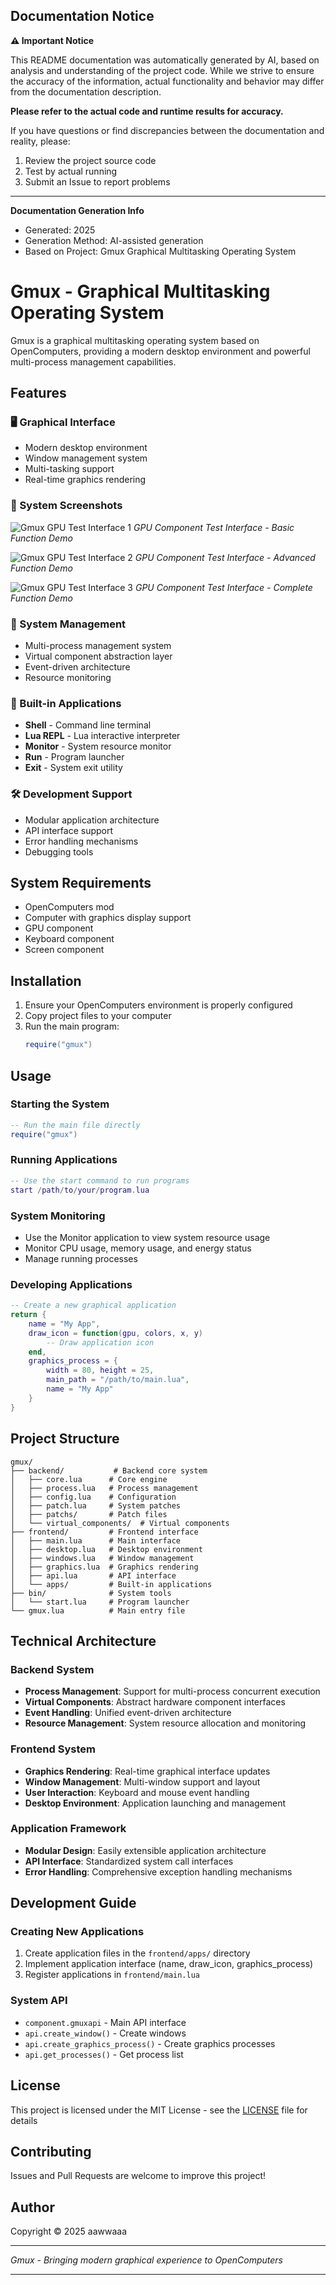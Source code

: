 ## Documentation Notice

**⚠️ Important Notice**

This README documentation was automatically generated by AI, based on analysis and understanding of the project code. While we strive to ensure the accuracy of the information, actual functionality and behavior may differ from the documentation description.

**Please refer to the actual code and runtime results for accuracy.**

If you have questions or find discrepancies between the documentation and reality, please:
1. Review the project source code
2. Test by actual running
3. Submit an Issue to report problems

---

**Documentation Generation Info**
- Generated: 2025
- Generation Method: AI-assisted generation
- Based on Project: Gmux Graphical Multitasking Operating System


# Gmux - Graphical Multitasking Operating System

Gmux is a graphical multitasking operating system based on OpenComputers, providing a modern desktop environment and powerful multi-process management capabilities.

## Features

### 🖥️ Graphical Interface
- Modern desktop environment
- Window management system
- Multi-tasking support
- Real-time graphics rendering

### 📸 System Screenshots

![Gmux GPU Test Interface 1](README/t1_gpu.png)
*GPU Component Test Interface - Basic Function Demo*

![Gmux GPU Test Interface 2](README/t2_gpu.png)
*GPU Component Test Interface - Advanced Function Demo*

![Gmux GPU Test Interface 3](README/t3_gpu.png)
*GPU Component Test Interface - Complete Function Demo*

### 🔧 System Management
- Multi-process management system
- Virtual component abstraction layer
- Event-driven architecture
- Resource monitoring

### 📱 Built-in Applications
- **Shell** - Command line terminal
- **Lua REPL** - Lua interactive interpreter
- **Monitor** - System resource monitor
- **Run** - Program launcher
- **Exit** - System exit utility

### 🛠️ Development Support
- Modular application architecture
- API interface support
- Error handling mechanisms
- Debugging tools

## System Requirements

- OpenComputers mod
- Computer with graphics display support
- GPU component
- Keyboard component
- Screen component

## Installation

1. Ensure your OpenComputers environment is properly configured
2. Copy project files to your computer
3. Run the main program:
   ```lua
   require("gmux")
   ```

## Usage

### Starting the System
```lua
-- Run the main file directly
require("gmux")
```

### Running Applications
```lua
-- Use the start command to run programs
start /path/to/your/program.lua
```

### System Monitoring
- Use the Monitor application to view system resource usage
- Monitor CPU usage, memory usage, and energy status
- Manage running processes

### Developing Applications
```lua
-- Create a new graphical application
return {
    name = "My App",
    draw_icon = function(gpu, colors, x, y)
        -- Draw application icon
    end,
    graphics_process = {
        width = 80, height = 25,
        main_path = "/path/to/main.lua",
        name = "My App"
    }
}
```

## Project Structure

```
gmux/
├── backend/           # Backend core system
│   ├── core.lua      # Core engine
│   ├── process.lua   # Process management
│   ├── config.lua    # Configuration
│   ├── patch.lua     # System patches
│   ├── patchs/       # Patch files
│   └── virtual_components/  # Virtual components
├── frontend/         # Frontend interface
│   ├── main.lua      # Main interface
│   ├── desktop.lua   # Desktop environment
│   ├── windows.lua   # Window management
│   ├── graphics.lua  # Graphics rendering
│   ├── api.lua       # API interface
│   └── apps/         # Built-in applications
├── bin/              # System tools
│   └── start.lua     # Program launcher
└── gmux.lua          # Main entry file
```

## Technical Architecture

### Backend System
- **Process Management**: Support for multi-process concurrent execution
- **Virtual Components**: Abstract hardware component interfaces
- **Event Handling**: Unified event-driven architecture
- **Resource Management**: System resource allocation and monitoring

### Frontend System
- **Graphics Rendering**: Real-time graphical interface updates
- **Window Management**: Multi-window support and layout
- **User Interaction**: Keyboard and mouse event handling
- **Desktop Environment**: Application launching and management

### Application Framework
- **Modular Design**: Easily extensible application architecture
- **API Interface**: Standardized system call interfaces
- **Error Handling**: Comprehensive exception handling mechanisms

## Development Guide

### Creating New Applications
1. Create application files in the `frontend/apps/` directory
2. Implement application interface (name, draw_icon, graphics_process)
3. Register applications in `frontend/main.lua`

### System API
- `component.gmuxapi` - Main API interface
- `api.create_window()` - Create windows
- `api.create_graphics_process()` - Create graphics processes
- `api.get_processes()` - Get process list

## License

This project is licensed under the MIT License - see the [LICENSE](LICENSE) file for details

## Contributing

Issues and Pull Requests are welcome to improve this project!

## Author

Copyright © 2025 aawwaaa

---

*Gmux - Bringing modern graphical experience to OpenComputers*

---